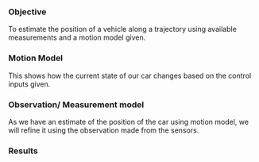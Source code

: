 ### Objective

To estimate the position of a vehicle along a trajectory using available measurements and a motion model given.

### Motion Model

This shows how the current state of our car changes based on the control inputs given.

### Observation/ Measurement model 

As we have an estimate of the position of the car using motion model, we will refine it using the observation made from the sensors.

### Results 

